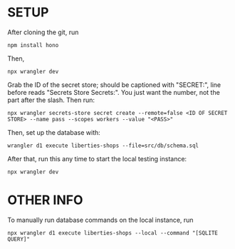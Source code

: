 # SETUP

After cloning the git, run

```
npm install hono
```

Then,

```
npx wrangler dev
```

Grab the ID of the secret store; should be captioned with "SECRET:", line before reads "Secrets Store Secrets:". You just want the number, not the part after the slash. Then run:

```
npx wrangler secrets-store secret create --remote=false <ID OF SECRET STORE> --name pass --scopes workers --value "<PASS>"
```

Then, set up the database with:

```
wrangler d1 execute liberties-shops --file=src/db/schema.sql
```

After that, run this any time to start the local testing instance:

```
npx wrangler dev
```

# OTHER INFO

To manually run database commands on the local instance, run
```
npx wrangler d1 execute liberties-shops --local --command "[SQLITE QUERY]"
```
